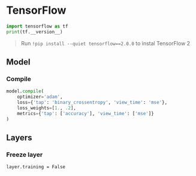 # TensorFlow

```python
import tensorflow as tf
print(tf.__version__)
```

> Run `!pip install --quiet tensorflow==2.0.0` to instal TensorFlow 2

## Model

### Compile

```python
model.compile(
    optimizer='adam',
    loss={'tap': 'binary_crossentropy', 'view_time': 'mse'},
    loss_weights=[1., .2],
    metrics={'tap': ['accuracy'], 'view_time': ['mse']}
)
```

## Layers

### Freeze layer

`layer.training = False`
